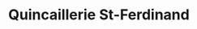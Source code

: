 ---
title: "Quincaillerie St-Ferdinand"
url: /saint-ferdinand/quincaillerie-st-ferdinand/
shop: hardware
---